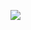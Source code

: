 ![](https://github-readme-streak-stats.herokuapp.com/?user=bencewokk&theme=transparent&hide_border=true)<br/>


